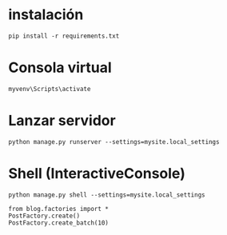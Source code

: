 # instalación

```
pip install -r requirements.txt

```
# Consola virtual

```
myvenv\Scripts\activate

```
# Lanzar servidor

```
python manage.py runserver --settings=mysite.local_settings

```

# Shell (InteractiveConsole)

```
python manage.py shell --settings=mysite.local_settings

from blog.factories import *
PostFactory.create()
PostFactory.create_batch(10)

```



